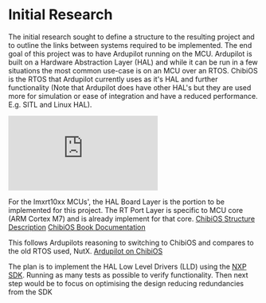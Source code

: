 # Initial Research

The initial research sought to define a structure to the resulting project and to outline the links
between systems required to be implemented. The end goal of this project was to have Ardupilot
running on the MCU. Ardupilot is built on a Hardware Abstraction Layer (HAL) and while it can be
run in a few situations the most common use-case is on an MCU over an RTOS. ChibiOS is the RTOS that
Ardupilot currently uses as it's HAL and further functionality (Note that Ardupilot does have other
HAL's but they are used more for simulation or ease of integration and have a reduced performance.
E.g. SITL and Linux HAL).


![ChibiOS Structure](http://www.chibios.org/dokuwiki/lib/exe/fetch.php?cache=&media=chibios:documentation:books:rt:architecture:architecture.png)

For the Imxrt10xx MCUs', the HAL Board Layer is the portion to be implemented for this project.
The RT Port Layer is specific to MCU core (ARM Cortex M7) and is already implement for that core.
[ChibiOS Structure Description](http://www.chibios.org/dokuwiki/doku.php?id=chibios:documentation:books:rt:architecture)
[ChibiOS Book Documentation](http://www.chibios.org/dokuwiki/doku.php?id=chibios:documentation:books:rt:start)

This follows Ardupilots reasoning to switching to ChibiOS and compares to the old RTOS used, NutX.
[Ardupilot on ChibiOS](https://www.youtube.com/watch?v=y2KCB0a3xMg)

The plan is to implement the HAL Low Level Drivers (LLD) using the
[NXP SDK](https://mcuxpresso.nxp.com/api_doc/dev/1402/index.html).
Running as many tests as possible to verify functionality. Then next step would be to focus on
optimising the design reducing redundancies from the SDK
